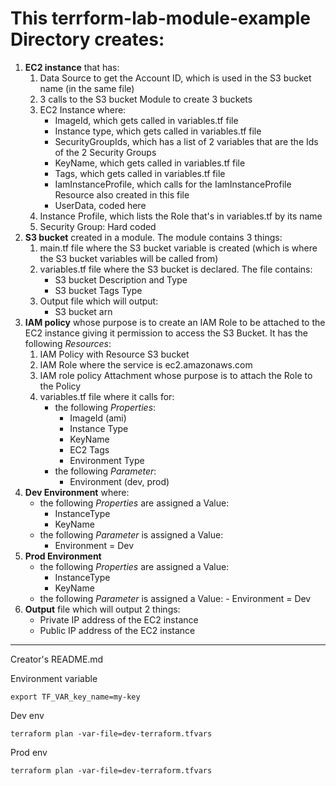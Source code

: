 # This terrform-lab-module-example Directory creates:

1. **EC2 instance** that has:
   1) Data Source to get the Account ID, which is used in the S3 bucket name (in the same file)
   2) 3 calls to the S3 bucket Module to create 3 buckets
   3) EC2 Instance where:
        - ImageId, which gets called in variables.tf file
        - Instance type, which gets called in variables.tf file 
        - SecurityGroupIds, which has a list of 2 variables that are the Ids of the 2 Security Groups
        - KeyName, which gets called in variables.tf file
        - Tags, which gets called in variables.tf file
        - IamInstanceProfile, which calls for the IamInstanceProfile Resource also created in this file 
        - UserData, coded here
   4) Instance Profile, which lists the Role that's in variables.tf by its name
   5) Security Group: Hard coded 
2. **S3 bucket** created in a module. The module contains 3 things:
   1) main.tf file where the S3 bucket variable is created (which is where the S3 bucket variables will be called from) 
   2) variables.tf file where the S3 bucket is declared. The file contains:
      - S3 bucket Description and Type
      - S3 bucket Tags Type
   3) Output file which will output:
      - S3 bucket arn
3. **IAM policy** whose purpose is to create an IAM Role to be attached to the EC2 instance giving it permission to 
    access the S3 Bucket. It has the following *Resources*:
   1) IAM Policy with Resource S3 bucket 
   2) IAM Role where the service is ec2.amazonaws.com
   3) IAM role policy Attachment whose purpose is to attach the Role to the Policy
   4) variables.tf file where it calls for:
        - the following *Properties*:
           - ImageId (ami)
           - Instance Type 
           - KeyName
           - EC2 Tags
           - Environment Type 
        - the following *Parameter*:
           - Environment (dev, prod)
4. **Dev Environment** where:
      - the following *Properties* are assigned a Value:
        - InstanceType
        - KeyName
      - the following *Parameter* is assigned a Value:
        - Environment = Dev
5. **Prod Environment**
      - the following *Properties* are assigned a Value:
         - InstanceType
         - KeyName
      - the following *Parameter* is assigned a Value:
       - Environment = Dev
6. **Output** file which will output 2 things:
      - Private IP address of the EC2 instance
      - Public IP address of the EC2 instance 


-------------------------------------------------------------

Creator's README.md

Environment variable

```
export TF_VAR_key_name=my-key
```


Dev env
```
terraform plan -var-file=dev-terraform.tfvars
```
Prod env
```
terraform plan -var-file=dev-terraform.tfvars
```